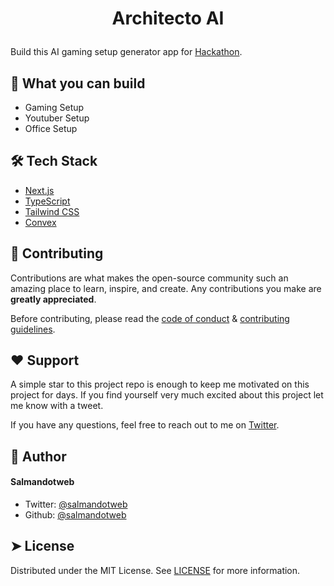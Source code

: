 # <p align="center"> Architecto AI</p>
  
Build this AI gaming setup generator app for [Hackathon](https://hackathon.webdevcody.com/).
## 🧐 What you can build    
- Gaming Setup
- Youtuber Setup
- Office Setup
## 🛠️ Tech Stack
- [Next.js](https://nextjs.org/)
- [TypeScript](https://www.typescriptlang.org/)
- [Tailwind CSS](https://tailwindcss.com/)
- [Convex](https://www.convex.dev/)

## 🍰 Contributing    
Contributions are what makes the open-source community such an amazing place to learn, inspire, and create. Any contributions you make are **greatly appreciated**.

Before contributing, please read the [code of conduct](CODE_OF_CONDUCT.md) & [contributing guidelines](CONTRIBUTING.md).
        
        
## ❤️ Support  
A simple star to this project repo is enough to keep me motivated on this project for days. If you find yourself very much excited about this project let me know with a tweet.

If you have any questions, feel free to reach out to me on [Twitter](https://twitter.com/salmandotweb).
## 🙇 Author
#### Salmandotweb
- Twitter: [@salmandotweb](https://twitter.com/salmandotweb)
- Github: [@salmandotweb](https://github.com/salmandotweb)
        
## ➤ License
Distributed under the MIT License. See [LICENSE](LICENSE) for more information.
